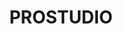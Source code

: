 ---
title: "PROSTUDIO"
image_path: /assets/img/graphic/logotipos/prostudio/prostudio.svg
image_small: /assets/img/graphic/logotipos/prostudio/prostudio-100.jpg
image_medium: /assets/img/graphic/logotipos/prostudio/prostudio@2x-100.jpg
image_big: /assets/img/graphic/logotipos/prostudio/prostudio@3x-100.jpg
---